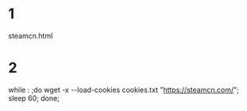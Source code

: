 # 1

steamcn.html

<html>
<head><meta http-equiv="refresh" content="5"></head>
<frameset>
<frame src="https://steamcn.com/" name="iframe">
</frameset></frameset>
</html>

# 2

while : ;do wget -x --load-cookies cookies.txt "https://steamcn.com/"; sleep 60; done;

